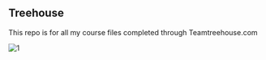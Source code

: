 ## Treehouse

This repo is for all my course files completed through Teamtreehouse.com

![1](https://cloud.githubusercontent.com/assets/25193227/23938973/f268ce9e-095e-11e7-974e-9c115975f5d3.jpg)